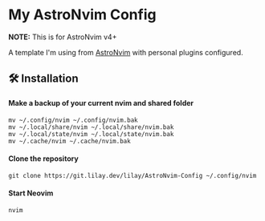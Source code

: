 # My AstroNvim Config

**NOTE:** This is for AstroNvim v4+

A template I'm using from [AstroNvim](https://github.com/AstroNvim/AstroNvim) with personal plugins configured.

## 🛠️ Installation

#### Make a backup of your current nvim and shared folder

```shell
mv ~/.config/nvim ~/.config/nvim.bak
mv ~/.local/share/nvim ~/.local/share/nvim.bak
mv ~/.local/state/nvim ~/.local/state/nvim.bak
mv ~/.cache/nvim ~/.cache/nvim.bak
```

#### Clone the repository

```shell
git clone https://git.lilay.dev/lilay/AstroNvim-Config ~/.config/nvim
```

#### Start Neovim

```shell
nvim
```
